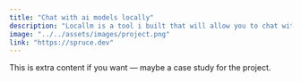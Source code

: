 ```yaml
---
title: "Chat with ai models locally"
description: "Locallm is a tool i built that will allow you to chat with any open source ai model locally no internet connection requires, you can also fine tune the ai models so they can sound and write just like you."
image: "../../assets/images/project.png"
link: "https://spruce.dev"
---
```


This is extra content if you want — maybe a case study for the project.
